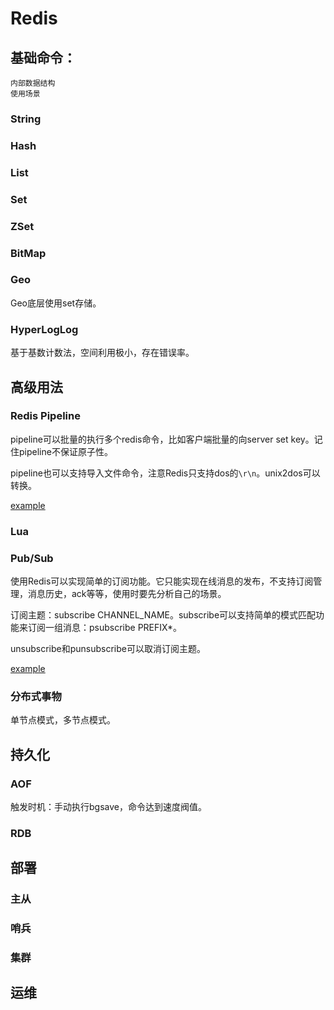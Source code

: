 # Redis

## 基础命令：
    
    内部数据结构
    使用场景

### String

### Hash

### List

### Set

### ZSet

### BitMap

### Geo

Geo底层使用set存储。

### HyperLogLog

基于基数计数法，空间利用极小，存在错误率。

## 高级用法

### Redis Pipeline

pipeline可以批量的执行多个redis命令，比如客户端批量的向server set key。记住pipeline不保证原子性。

pipeline也可以支持导入文件命令，注意Redis只支持dos的`\r\n`。unix2dos可以转换。

[example](https://github.com/focusj/tutorials/blob/master/src/main/java/redis/PipeExample.java)

### Lua

### Pub/Sub

使用Redis可以实现简单的订阅功能。它只能实现在线消息的发布，不支持订阅管理，消息历史，ack等等，使用时要先分析自己的场景。

订阅主题：subscribe CHANNEL_NAME。subscribe可以支持简单的模式匹配功能来订阅一组消息：psubscribe PREFIX*。

unsubscribe和punsubscribe可以取消订阅主题。

[example](https://github.com/focusj/tutorials/blob/master/src/main/java/redis/PubSubExample.java)

### 分布式事物

单节点模式，多节点模式。

## 持久化

### AOF

触发时机：手动执行bgsave，命令达到速度阀值。

### RDB

## 部署

### 主从

### 哨兵

### 集群

## 运维
